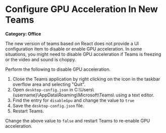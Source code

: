 # Configure GPU Acceleration In New Teams

__Category: Office__

The new version of teams based on React does not provide a UI configuration item to disable or enable GPU acceleration. In some situations, you might need to disable GPU acceleration if Teams is freezing or the video and sound is choppy.

Perform the following to disable GPU acceleration.

1. Close the Teams application by right clicking on the icon in the taskbar overflow area and selecting "Quit".
2. Open `desktop-config.json` in C:\Users\\{username}\AppData\Roaming\Microsoft\Teams\ using a text editor.
3. Find the entry for `disableGpu` and change the value to `true`
4. Save the `desktop-config.json` file.
5. Restart Teams.

Change the above value to `false` and restart Teams to re-enable GPU acceleration.
